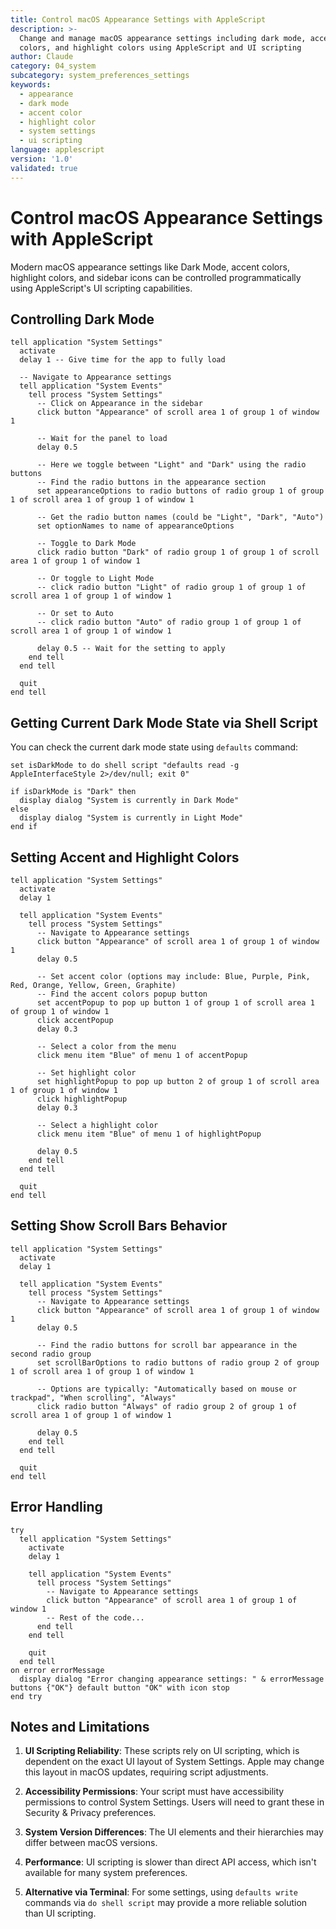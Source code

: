 ```yaml
---
title: Control macOS Appearance Settings with AppleScript
description: >-
  Change and manage macOS appearance settings including dark mode, accent
  colors, and highlight colors using AppleScript and UI scripting
author: Claude
category: 04_system
subcategory: system_preferences_settings
keywords:
  - appearance
  - dark mode
  - accent color
  - highlight color
  - system settings
  - ui scripting
language: applescript
version: '1.0'
validated: true
---
```


# Control macOS Appearance Settings with AppleScript

Modern macOS appearance settings like Dark Mode, accent colors, highlight colors, and sidebar icons can be controlled programmatically using AppleScript's UI scripting capabilities.

## Controlling Dark Mode

```applescript
tell application "System Settings"
  activate
  delay 1 -- Give time for the app to fully load
  
  -- Navigate to Appearance settings
  tell application "System Events"
    tell process "System Settings"
      -- Click on Appearance in the sidebar
      click button "Appearance" of scroll area 1 of group 1 of window 1
      
      -- Wait for the panel to load
      delay 0.5
      
      -- Here we toggle between "Light" and "Dark" using the radio buttons
      -- Find the radio buttons in the appearance section
      set appearanceOptions to radio buttons of radio group 1 of group 1 of scroll area 1 of group 1 of window 1
      
      -- Get the radio button names (could be "Light", "Dark", "Auto")
      set optionNames to name of appearanceOptions
      
      -- Toggle to Dark Mode
      click radio button "Dark" of radio group 1 of group 1 of scroll area 1 of group 1 of window 1
      
      -- Or toggle to Light Mode
      -- click radio button "Light" of radio group 1 of group 1 of scroll area 1 of group 1 of window 1
      
      -- Or set to Auto
      -- click radio button "Auto" of radio group 1 of group 1 of scroll area 1 of group 1 of window 1
      
      delay 0.5 -- Wait for the setting to apply
    end tell
  end tell
  
  quit
end tell
```

## Getting Current Dark Mode State via Shell Script

You can check the current dark mode state using `defaults` command:

```applescript
set isDarkMode to do shell script "defaults read -g AppleInterfaceStyle 2>/dev/null; exit 0"

if isDarkMode is "Dark" then
  display dialog "System is currently in Dark Mode"
else
  display dialog "System is currently in Light Mode"
end if
```

## Setting Accent and Highlight Colors

```applescript
tell application "System Settings"
  activate
  delay 1
  
  tell application "System Events"
    tell process "System Settings"
      -- Navigate to Appearance settings
      click button "Appearance" of scroll area 1 of group 1 of window 1
      delay 0.5
      
      -- Set accent color (options may include: Blue, Purple, Pink, Red, Orange, Yellow, Green, Graphite)
      -- Find the accent colors popup button
      set accentPopup to pop up button 1 of group 1 of scroll area 1 of group 1 of window 1
      click accentPopup
      delay 0.3
      
      -- Select a color from the menu
      click menu item "Blue" of menu 1 of accentPopup
      
      -- Set highlight color
      set highlightPopup to pop up button 2 of group 1 of scroll area 1 of group 1 of window 1
      click highlightPopup
      delay 0.3
      
      -- Select a highlight color
      click menu item "Blue" of menu 1 of highlightPopup
      
      delay 0.5
    end tell
  end tell
  
  quit
end tell
```

## Setting Show Scroll Bars Behavior

```applescript
tell application "System Settings"
  activate
  delay 1
  
  tell application "System Events"
    tell process "System Settings"
      -- Navigate to Appearance settings
      click button "Appearance" of scroll area 1 of group 1 of window 1
      delay 0.5
      
      -- Find the radio buttons for scroll bar appearance in the second radio group
      set scrollBarOptions to radio buttons of radio group 2 of group 1 of scroll area 1 of group 1 of window 1
      
      -- Options are typically: "Automatically based on mouse or trackpad", "When scrolling", "Always"
      click radio button "Always" of radio group 2 of group 1 of scroll area 1 of group 1 of window 1
      
      delay 0.5
    end tell
  end tell
  
  quit
end tell
```

## Error Handling

```applescript
try
  tell application "System Settings"
    activate
    delay 1
    
    tell application "System Events"
      tell process "System Settings"
        -- Navigate to Appearance settings
        click button "Appearance" of scroll area 1 of group 1 of window 1
        -- Rest of the code...
      end tell
    end tell
    
    quit
  end tell
on error errorMessage
  display dialog "Error changing appearance settings: " & errorMessage buttons {"OK"} default button "OK" with icon stop
end try
```

## Notes and Limitations

1. **UI Scripting Reliability**: These scripts rely on UI scripting, which is dependent on the exact UI layout of System Settings. Apple may change this layout in macOS updates, requiring script adjustments.

2. **Accessibility Permissions**: Your script must have accessibility permissions to control System Settings. Users will need to grant these in Security & Privacy preferences.

3. **System Version Differences**: The UI elements and their hierarchies may differ between macOS versions.

4. **Performance**: UI scripting is slower than direct API access, which isn't available for many system preferences.

5. **Alternative via Terminal**: For some settings, using `defaults write` commands via `do shell script` may provide a more reliable solution than UI scripting.
